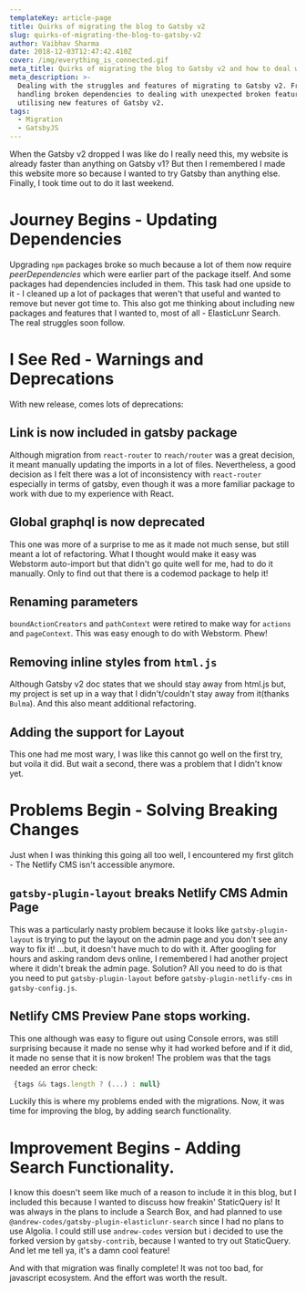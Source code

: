 ```yaml
---
templateKey: article-page
title: Quirks of migrating the blog to Gatsby v2
slug: quirks-of-migrating-the-blog-to-gatsby-v2
author: Vaibhav Sharma
date: 2018-12-03T12:47:42.410Z
cover: /img/everything_is_connected.gif
meta_title: Quirks of migrating the blog to Gatsby v2 and how to deal with them.
meta_description: >-
  Dealing with the struggles and features of migrating to Gatsby v2. From
  handling broken dependencies to dealing with unexpected broken features to
  utilising new features of Gatsby v2.
tags:
  - Migration
  - GatsbyJS
---
```

When the Gatsby v2 dropped I was like do I really need this, my website is already faster than anything on Gatsby v1? But then I remembered I made this website more so because I wanted to try Gatsby than anything else. Finally, I took time out to do it last weekend.

# Journey Begins - Updating Dependencies

Upgrading `npm` packages broke so much because a lot of them now require _peerDependencies_ which were earlier part of the package itself. And some packages had dependencies included in them. This task had one upside to it - I cleaned up a lot of packages that weren't that useful and wanted to remove but never got time to. This also got me thinking about including new packages and features that I wanted to, most of all - ElasticLunr Search. The real struggles soon follow.

# I See Red - Warnings and Deprecations

With new release, comes lots of deprecations:

## Link is now included in gatsby package

Although migration from `react-router` to `reach/router` was a great decision, it meant manually updating the imports in a lot of files. Nevertheless, a good decision as I felt there was a lot of inconsistency with `react-router` especially in terms of gatsby, even though it was a more familiar package to work with due to my experience with React.

## Global graphql is now deprecated

This one was more of a surprise to me as it made not much sense, but still meant a lot of refactoring. What I thought would make it easy was Webstorm auto-import but that didn't go quite well for me, had to do it manually. Only to find out that there is a codemod package to help it!

## Renaming parameters

`boundActionCreators` and `pathContext` were retired to make way for `actions` and `pageContext`. This was easy enough to do with Webstorm. Phew!

## Removing inline styles from `html.js`

Although Gatsby v2 doc states that we should stay away from html.js but, my project is set up in a way that I didn't/couldn't stay away from it(thanks `Bulma`). And this also meant additional refactoring.

## Adding the support for Layout

This one had me most wary, I was like this cannot go well on the first try, but voila it did. But wait a second, there was a problem that I didn't know yet.

# Problems Begin - Solving Breaking Changes

Just when I was thinking this going all too well, I encountered my first glitch - The Netlify CMS isn't accessible anymore.

## `gatsby-plugin-layout` breaks Netlify CMS Admin Page

This was a particularly nasty problem because it looks like `gatsby-plugin-layout` is trying to put the layout on the admin page and you don't see any way to fix it! ...but, it doesn't have much to do with it. After googling for hours and asking random devs online, I remembered I had another project where it didn't break the admin page. Solution? All you need to do is that you need to put `gatsby-plugin-layout` before `gatsby-plugin-netlify-cms` in `gatsby-config.js`.

## Netlify CMS Preview Pane stops working.

This one although was easy to figure out using Console errors, was still surprising because it made no sense why it had worked before and if it did, it made no sense that it is now broken! The problem was that the tags needed an error check:

```javascript
 {tags && tags.length ? (...) : null}
```

Luckily this is where my problems ended with the migrations. Now, it was time for improving the blog, by adding search functionality.

# Improvement Begins - Adding Search Functionality.

I know this doesn't seem like much of a reason to include it in this blog, but I included this because I wanted to discuss how freakin' StaticQuery is! It was always in the plans to include a Search Box, and had planned to use `@andrew-codes/gatsby-plugin-elasticlunr-search` since I had no plans to use Algolia. I could still use `andrew-codes` version but i decided to use the forked version by `gatsby-contrib`, because I wanted to try out StaticQuery. And let me tell ya, it's a damn cool feature!

And with that migration was finally complete! It was not too bad, for javascript ecosystem. And the effort was worth the result.
